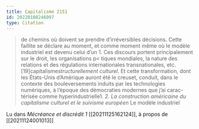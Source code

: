 ```yaml
---
title: Capitalisme 2151
id: 20220108246097
type: Citation
---
```


> de chemins où doivent se prendre d’irréversibles décisions. Cette faillite se déclare au moment, et comme moment même où le modèle industriel est devenu celui d’un 1. Ces discours portent principalement sur le droit, les organisations p&lt; tiques mondiales, la nature des relations et des régulations internationales transnationales, etc. [19]capitalisme*structurellement culturel*. Et cette transformation, dont les États-Unis d’Amérique auront été le creuset, conduit, dans le contexte des bouleversements induits par les technologies numériques, à l’époque des démocraties modernes que j’ai carac- térisée comme hyperindustrielle1. *2. La construction américaine du capitalisme culturel et le suivisme européen* Le modèle industriel

Lu dans *Mécréance et discrédit 1* [[20211125162124]], à propos de [[20211124001013]]